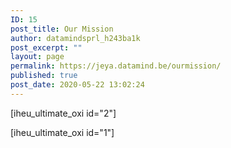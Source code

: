 ```yaml
---
ID: 15
post_title: Our Mission
author: datamindsprl_h243ba1k
post_excerpt: ""
layout: page
permalink: https://jeya.datamind.be/ourmission/
published: true
post_date: 2020-05-22 13:02:24
---
```

<!-- wp:group -->
<div class="wp-block-group"><div class="wp-block-group__inner-container"><!-- wp:paragraph -->
<p></p>
<!-- /wp:paragraph --></div></div>
<!-- /wp:group -->

<!-- wp:columns -->
<div class="wp-block-columns"><!-- wp:column -->
<div class="wp-block-column"><!-- wp:paragraph -->
<p>[iheu_ultimate_oxi id="2"]</p>
<!-- /wp:paragraph --></div>
<!-- /wp:column -->

<!-- wp:column -->
<div class="wp-block-column"><!-- wp:paragraph -->
<p>[iheu_ultimate_oxi id="1"]</p>
<!-- /wp:paragraph --></div>
<!-- /wp:column --></div>
<!-- /wp:columns -->

<!-- wp:paragraph -->
<p></p>
<!-- /wp:paragraph -->